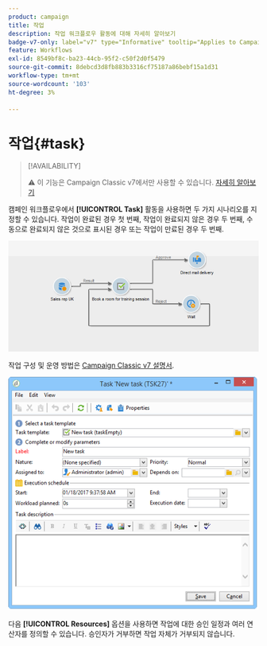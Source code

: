 ```yaml
---
product: campaign
title: 작업
description: 작업 워크플로우 활동에 대해 자세히 알아보기
badge-v7-only: label="v7" type="Informative" tooltip="Applies to Campaign Classic v7 only"
feature: Workflows
exl-id: 8549bf8c-ba23-44cb-95f2-c50f2d0f5479
source-git-commit: 8debcd3d8fb883b3316cf75187a86bebf15a1d31
workflow-type: tm+mt
source-wordcount: '103'
ht-degree: 3%

---
```


# 작업{#task}



>[!AVAILABILITY]
>
>:warning: 이 기능은 Campaign Classic v7에서만 사용할 수 있습니다. [자세히 알아보기](../../mrm/using/creating-and-managing-tasks.md)

캠페인 워크플로우에서 **[!UICONTROL Task]** 활동을 사용하면 두 가지 시나리오를 지정할 수 있습니다. 작업이 완료된 경우 첫 번째, 작업이 완료되지 않은 경우 두 번째, 수동으로 완료되지 않은 것으로 표시된 경우 또는 작업이 만료된 경우 두 번째.

![](assets/mrm_task_in_workflow.png)

작업 구성 및 운영 방법은 [Campaign Classic v7 설명서](../../mrm/using/creating-and-managing-tasks.md).

![](assets/wkf_task_activity.png)

다음 **[!UICONTROL Resources]** 옵션을 사용하면 작업에 대한 승인 일정과 여러 연산자를 정의할 수 있습니다. 승인자가 거부하면 작업 자체가 거부되지 않습니다.
